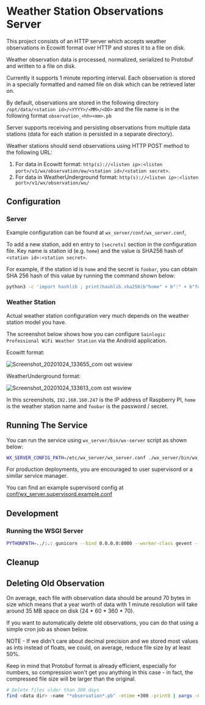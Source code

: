 # Weather Station Observations Server

This project consists of an HTTP server which accepts weather observations in Ecowitt format over
HTTP and stores it to a file on disk.

Weather observation data is processed, normalized, serialized to Protobuf and written to a file on
disk.

Currently it supports 1 minute reporting interval. Each observation is stored in a specially
formatted and named file on disk which can be retrieved later on.

By default, observations are stored in the following directory
``/opt/data/<station id>/<YYYY>/<MM>/<DD>`` and the file name is in the following format
``observation_<hh><mm>.pb``

Server supports receiving and persisting observations from multiple data stations (data for each
station is persisted in a separate directory).

Weather stations should send observations using HTTP POST method to the following URL:

1. For data in Ecowitt format: ``http(s)://<listen ip>:<listen port>/v1/wx/observation/ew/<station id>/<station secret>``.
2. For data in WeatherUnderground format: ``http(s)://<listen ip>:<listen port>/v1/wx/observation/wu/``

## Configuration

### Server

Example configuration can be found at ``wx_server/conf/wx_server.conf``,

To add a new station, add en entry to ``[secrets]`` section in the configuration file. Key name
is station id (e.g. ``home``) and the value is SHA256 hash of ``<station id>:<station secret>``.

For example, if the station id is ``home`` and the secret is ``foobar``, you can obtain SHA 256
hash of this value by running the command shown below:

```bash
python3 -c 'import hashlib ; print(hashlib.sha256(b"home" + b":" + b"foobar").hexdigest())'
```

### Weather Station

Actual weather station configuration very much depends on the weather station model you have.

The screenshot below shows how you can configure ``Sainlogic Professional WiFi Weather Station``
via the Android application.

Ecowitt format:

![Screenshot_20201024_133655_com ost wsview](https://user-images.githubusercontent.com/125088/97111489-4ec54000-16df-11eb-8afb-055940ace36d.jpg)

WeatherUnderground format:

![Screenshot_20201024_133613_com ost wsview](https://user-images.githubusercontent.com/125088/97111520-7ddbb180-16df-11eb-9b0d-99e91d8c2ff3.jpg)

In this screenshots, ``192.168.160.247`` is the IP address of Raspberry PI, ``home`` is the weather
station name and ``foobar`` is the password / secret.

## Running The Service

You can run the service using ``wx_server/bin/wx-server`` script as shown below:

```bash
WX_SERVER_CONFIG_PATH=/etc/wx_server/wx_server.conf ./wx_server/bin/wx_server
```

For production deployments, you are encouraged to user supervisord or a similar service manager.

You can find an example supervisord config at
[conf/wx_server.supervisord.example.conf](conf/wx_server.supervisord.example.conf)

## Development

### Running the WSGI Server

```bash
PYTHONPATH=../:.: gunicorn --bind 0.0.0.0:8000 --worker-class gevent --workers 1 --threads 8 wx_server.wsgi:app
```

## Cleanup

## Deleting Old Observation

On average, each file with observation data should be around 70 bytes in size which means
that a year worth of data with 1 minute resolution will take around 35 MB space on disk
(24 * 60 * 360 * 70).

If you want to automatically delete old observations, you can do that using a simple cron job as
shown below.

NOTE - If we didn't care about decimal precision and we stored most values as ints instead of
floats, we could, on average, reduce file size by at least 50%.

Keep in mind that Protobuf format is already efficient, especially for numbers, so compression
won't get you anything in this case - in fact, the compressed file size will be larger than the
original.

```bash
# Delete files older than 300 days
find <data dir> -name "*observation*.pb" -mtime +300 -print0 | xargs -0 rm
```
